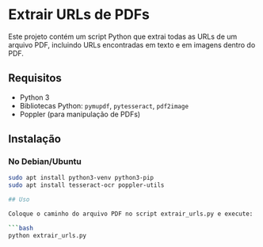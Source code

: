 # Extrair URLs de PDFs

Este projeto contém um script Python que extrai todas as URLs de um arquivo PDF, incluindo URLs encontradas em texto e em imagens dentro do PDF.

## Requisitos

- Python 3
- Bibliotecas Python: `pymupdf`, `pytesseract`, `pdf2image`
- Poppler (para manipulação de PDFs)

## Instalação

### No Debian/Ubuntu

```bash
sudo apt install python3-venv python3-pip
sudo apt install tesseract-ocr poppler-utils

## Uso

Coloque o caminho do arquivo PDF no script extrair_urls.py e execute:

```bash
python extrair_urls.py

